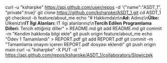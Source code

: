 curl -u "ksharpke" https://api.github.com/user/repos -d '{"name":"ASDT_1", "private":true}'
git clone https://github.com/ksharpke/ASDT_1.git
cd ASDT_1
git checkout -b feature/about_me
echo "# Hakkımda\n\n**Ad:** Adınız\n**Ülke:** Ülkeniz\n**IT İlgi Alanları:** IT ilgi alanlarınız\n**Tercih Edilen Programlama Dilleri:** Tercih ettiğiniz diller" > README.md
git add README.md
git commit -m "Kendim hakkında bilgi ekle"
git push origin feature/about_me
echo "Ödev 1 Tamamlandı" > REPORT.pdf
git add REPORT.pdf
git commit -m "Tamamlama onayını içeren REPORT.pdf dosyası eklendi"
git push origin main
curl -u "ksharpke" -X PUT -d '' https://api.github.com/repos/ksharpke/ASDT_1/collaborators/Slowiczek
